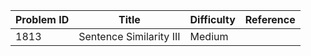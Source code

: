 | Problem ID | Title | Difficulty | Reference
| --- | --- | --- | ---
| 1813 | Sentence Similarity III | Medium | 
